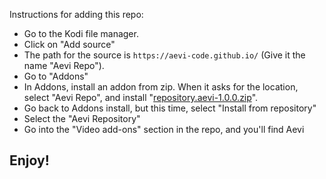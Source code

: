 
Instructions for adding this repo:


<p align="left">
  <ul>
    <li>Go to the Kodi file manager.</li>
    <li>Click on "Add source"</li>
    <li>The path for the source is <code>https://aevi-code.github.io/</code> (Give it the name "Aevi Repo").</li>
    <li>Go to "Addons"</li>
    <li>In Addons, install an addon from zip.  When it asks for the location, select "Aevi Repo", and install "<a href="repository.aevi-1.0.0.zip">repository.aevi-1.0.0.zip</a>".</li>
    <li>Go back to Addons install, but this time, select "Install from repository"</li>
    <li>Select the "Aevi Repository"</li>
    <li>Go into the "Video add-ons" section in the repo, and you'll find Aevi</li>
  </ul>
</p>

## Enjoy!
